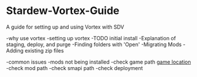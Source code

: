 # Stardew-Vortex-Guide
A guide for setting up and using Vortex with SDV



-why use vortex
-setting up vortex
  -TODO initial install
  -Explanation of staging, deploy, and purge
  -Finding folders with 'Open'
  -Migrating Mods
    -Adding existing zip files
   
-common issues
-mods not being installed
  -check game path
  [game location](https://user-images.githubusercontent.com/10282272/103911412-a0208100-50cb-11eb-801e-338748b2e7a1.png)
  -check mod path
  -check smapi path
  -check deployment
  

